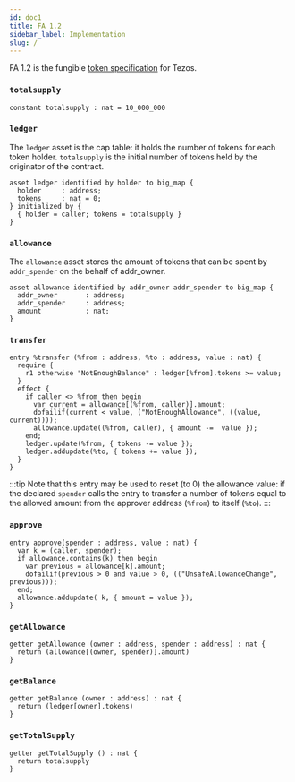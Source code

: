 ```yaml
---
id: doc1
title: FA 1.2
sidebar_label: Implementation
slug: /
---
```


FA 1.2 is the fungible [token specification](https://gitlab.com/tzip/tzip/blob/master/proposals/tzip-7/tzip-7.md) for Tezos.


### `totalsupply`

```archetype
constant totalsupply : nat = 10_000_000
```

### `ledger`

The `ledger` asset is the cap table: it holds the number of tokens for each token holder. `totalsupply` is the initial number of tokens held by the originator of the contract.

```archetype {1}
asset ledger identified by holder to big_map {
  holder     : address;
  tokens     : nat = 0;
} initialized by {
  { holder = caller; tokens = totalsupply }
}
```

### `allowance`

The `allowance` asset stores the amount of tokens that can be spent by `addr_spender` on the behalf of addr_owner.

```archetype {1}
asset allowance identified by addr_owner addr_spender to big_map {
  addr_owner       : address;
  addr_spender     : address;
  amount           : nat;
}
```

### `transfer`

```archetype {1}
entry %transfer (%from : address, %to : address, value : nat) {
  require {
    r1 otherwise "NotEnoughBalance" : ledger[%from].tokens >= value;
  }
  effect {
    if caller <> %from then begin
      var current = allowance[(%from, caller)].amount;
      dofailif(current < value, ("NotEnoughAllowance", ((value, current))));
      allowance.update((%from, caller), { amount -=  value });
    end;
    ledger.update(%from, { tokens -= value });
    ledger.addupdate(%to, { tokens += value });
  }
}
```

:::tip
Note that this entry may be used to reset (to 0) the allowance value: if the declared `spender` calls the entry to transfer a number of tokens equal to the  allowed amount from the approver address (`%from`) to itself (`%to`).
:::

### `approve`

```archetype {1}
entry approve(spender : address, value : nat) {
  var k = (caller, spender);
  if allowance.contains(k) then begin
    var previous = allowance[k].amount;
    dofailif(previous > 0 and value > 0, (("UnsafeAllowanceChange", previous)));
  end;
  allowance.addupdate( k, { amount = value });
}
```

### `getAllowance`

```archetype {1}
getter getAllowance (owner : address, spender : address) : nat {
  return (allowance[(owner, spender)].amount)
}
```

### `getBalance`

```archetype {1}
getter getBalance (owner : address) : nat {
  return (ledger[owner].tokens)
}
```

### `getTotalSupply`

```archetype {1}
getter getTotalSupply () : nat {
  return totalsupply
}
```


